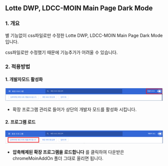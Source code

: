 ## Lotte DWP, LDCC-MOIN Main Page Dark Mode

### 1. 개요

별 기능없이  css파일로만 수정한 Lotte DWP, LDCC-MOIN Main Page Dark Mode 입니다.

css파일로만 수정했기 때문에 기능추가가 어려울 수 있습니다.



### 2. 적용방법

#### 1. 개발자모드 활성화

![1](./description/1.PNG)

- 확장 프로그램 관리로 들어가 상단의 개발자 모드를 활성화 시킵니다.



#### 2. 프로그램 로드

![2](./description/2.PNG)

- **압축해제된 확장 프로그램을 로드합니다** 를 클릭하여 다운받은 chromeMoinAddOn 폴더 그대로 올리면 됩니다.
